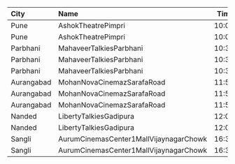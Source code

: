 | City       | Name                                   |  Time | Type        | Price | Capacity | Booked |
| :--------- | :------------------------------------- | ----: | :---------- | ----: | -------: | -----: |
| Pune       | AshokTheatrePimpri                     | 10:00 | Balcony     |  100₹ |      100 |      0 |
| Pune       | AshokTheatrePimpri                     | 10:00 | Reserved    |   80₹ |      100 |      0 |
| Parbhani   | MahaveerTalkiesParbhani                | 10:30 | Balcony     |   70₹ |      149 |      0 |
| Parbhani   | MahaveerTalkiesParbhani                | 10:30 | DressCircle |   50₹ |      208 |      0 |
| Parbhani   | MahaveerTalkiesParbhani                | 10:30 | UpperStall  |   50₹ |      272 |      0 |
| Aurangabad | MohanNovaCinemazSarafaRoad             | 11:55 | Platinum    |  130₹ |      100 |      0 |
| Aurangabad | MohanNovaCinemazSarafaRoad             | 11:55 | Gold        |  130₹ |      100 |      0 |
| Aurangabad | MohanNovaCinemazSarafaRoad             | 11:55 | Silver      |  130₹ |      100 |      0 |
| Nanded     | LibertyTalkiesGadipura                 | 12:00 | Gold        |   60₹ |      207 |    103 |
| Nanded     | LibertyTalkiesGadipura                 | 12:00 | Silver      |   60₹ |      116 |     58 |
| Sangli     | AurumCinemasCenter1MallVijaynagarChowk | 16:30 | Gl          |  140₹ |      108 |      0 |
| Sangli     | AurumCinemasCenter1MallVijaynagarChowk | 16:30 | Sl          |  120₹ |       24 |      0 |